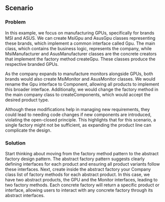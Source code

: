 ## Scenario

### Problem

In this example, we focus on manufacturing GPUs, specifically for brands MSI and ASUS. We can create MsiGpu and AsusGpu classes representing these brands, which implement a common interface called Gpu. The main class, which contains the business logic, represents the company, while MsiManufacturer and AsusManufacturer classes are the concrete creators that implement the factory method createGpu. These classes produce the respective branded GPUs.

As the company expands to manufacture monitors alongside GPUs, both brands would also create MsiMonitor and AsusMonitor classes. We would rename the Gpu interface to Component, allowing all products to implement this broader interface. Additionally, we would change the factory method in the main company class to createComponents, which would accept the desired product type.

Although these modifications help in managing new requirements, they could lead to needing code changes if new components are introduced, violating the open-closed principle. This highlights that for this scenario, a single factory might not be sufficient, as expanding the product line can complicate the design.

### Solution

Start thinking about moving from the factory method pattern to the abstract factory design pattern. The abstract factory pattern suggests clearly defining interfaces for each product and ensuring all product variants follow these interfaces. Next, create inside the abstract factory your Company class list of factory methods for each abstract product. In this case, we have two abstract products, the GPU and the Monitor interfaces, leading to two factory methods. Each concrete factory will return a specific product or interface, allowing users to interact with any concrete factory through its abstract interfaces.


